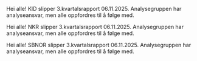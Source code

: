 Hei alle! KID slipper 3.kvartalsrapport 06.11.2025. Analysegruppen har analyseansvar, men alle oppfordres til å følge med.

Hei alle! NKR slipper 3.kvartalsrapport 06.11.2025. Analysegruppen har analyseansvar, men alle oppfordres til å følge med.

Hei alle! SBNOR slipper 3.kvartalsrapport 06.11.2025. Analysegruppen har analyseansvar, men alle oppfordres til å følge med.
